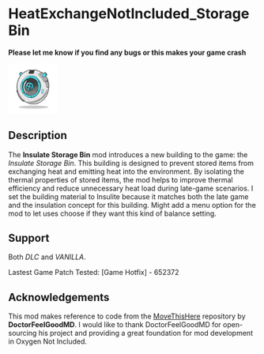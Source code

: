# HeatExchangeNotIncluded_StorageBin

**Please let me know if you find any bugs or this makes your game crash**

<code><img width=20% alt="bin icon" src="Bin.png"></code>

## Description

The **Insulate Storage Bin** mod introduces a new building to the game: the *Insulate Storage Bin*. 
This building is designed to prevent stored items from exchanging heat and emitting heat into the environment. 
By isolating the thermal properties of stored items, the mod helps to improve thermal efficiency and reduce unnecessary heat load during late-game scenarios.
I set the building material to Insulite because it matches both the late game and the insulation concept for this building. 
Might add a menu option for the mod to let uses choose if they want this kind of balance setting.


## Support

Both *DLC* and *VANILLA*.

Lastest Game Patch Tested: [Game Hotfix] - 652372

## Acknowledgements

This mod makes reference to code from the [MoveThisHere](https://github.com/DoctorFeelGoodMD/OxygenNotIncluded-Mods/tree/main/mods/MoveThisHere) repository by **DoctorFeelGoodMD**. 
I would like to thank DoctorFeelGoodMD for open-sourcing his project and providing a great foundation for mod development in Oxygen Not Included.
